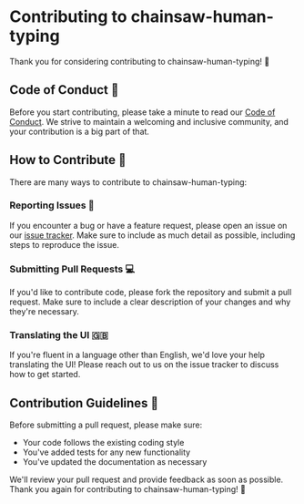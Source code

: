 # Contributing to chainsaw-human-typing

Thank you for considering contributing to chainsaw-human-typing! 🙏

## Code of Conduct 🚫

Before you start contributing, please take a minute to read our [Code of Conduct](CODE_OF_CONDUCT.md). We strive to maintain a welcoming and inclusive community, and your contribution is a big part of that.

## How to Contribute 🤝

There are many ways to contribute to chainsaw-human-typing:

### Reporting Issues 🐜

If you encounter a bug or have a feature request, please open an issue on our [issue tracker](https://github.com/LyubomirT/chainsaw-human-typing/issues). Make sure to include as much detail as possible, including steps to reproduce the issue.

### Submitting Pull Requests 💻

If you'd like to contribute code, please fork the repository and submit a pull request. Make sure to include a clear description of your changes and why they're necessary.

### Translating the UI 🇬🇧

If you're fluent in a language other than English, we'd love your help translating the UI! Please reach out to us on the issue tracker to discuss how to get started.

## Contribution Guidelines 📝

Before submitting a pull request, please make sure:

* Your code follows the existing coding style
* You've added tests for any new functionality
* You've updated the documentation as necessary

We'll review your pull request and provide feedback as soon as possible. Thank you again for contributing to chainsaw-human-typing! 🙏